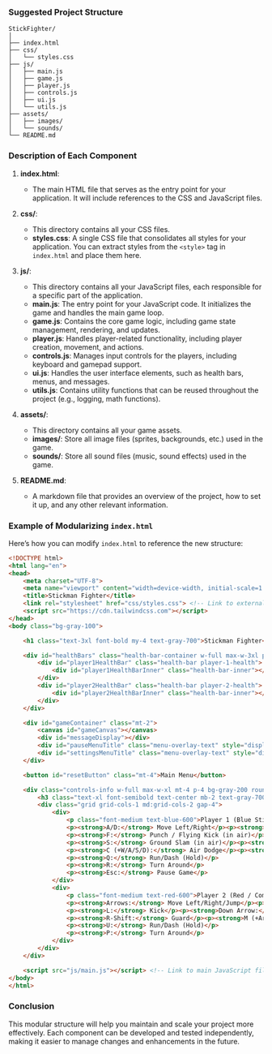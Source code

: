 ### Suggested Project Structure

```
StickFighter/
│
├── index.html
├── css/
│   └── styles.css
├── js/
│   ├── main.js
│   ├── game.js
│   ├── player.js
│   ├── controls.js
│   ├── ui.js
│   └── utils.js
├── assets/
│   ├── images/
│   └── sounds/
└── README.md
```

### Description of Each Component

1. **index.html**: 
   - The main HTML file that serves as the entry point for your application. It will include references to the CSS and JavaScript files.

2. **css/**: 
   - This directory contains all your CSS files. 
   - **styles.css**: A single CSS file that consolidates all styles for your application. You can extract styles from the `<style>` tag in `index.html` and place them here.

3. **js/**: 
   - This directory contains all your JavaScript files, each responsible for a specific part of the application.
   - **main.js**: The entry point for your JavaScript code. It initializes the game and handles the main game loop.
   - **game.js**: Contains the core game logic, including game state management, rendering, and updates.
   - **player.js**: Handles player-related functionality, including player creation, movement, and actions.
   - **controls.js**: Manages input controls for the players, including keyboard and gamepad support.
   - **ui.js**: Handles the user interface elements, such as health bars, menus, and messages.
   - **utils.js**: Contains utility functions that can be reused throughout the project (e.g., logging, math functions).

4. **assets/**: 
   - This directory contains all your game assets.
   - **images/**: Store all image files (sprites, backgrounds, etc.) used in the game.
   - **sounds/**: Store all sound files (music, sound effects) used in the game.

5. **README.md**: 
   - A markdown file that provides an overview of the project, how to set it up, and any other relevant information.

### Example of Modularizing `index.html`

Here’s how you can modify `index.html` to reference the new structure:

```html
<!DOCTYPE html>
<html lang="en">
<head>
    <meta charset="UTF-8">
    <meta name="viewport" content="width=device-width, initial-scale=1.0">
    <title>Stickman Fighter</title>
    <link rel="stylesheet" href="css/styles.css"> <!-- Link to external CSS -->
    <script src="https://cdn.tailwindcss.com"></script>
</head>
<body class="bg-gray-100">

    <h1 class="text-3xl font-bold my-4 text-gray-700">Stickman Fighter</h1>

    <div id="healthBars" class="health-bar-container w-full max-w-3xl px-2" style="display: none;">
        <div id="player1HealthBar" class="health-bar player-1-health">
            <div id="player1HealthBarInner" class="health-bar-inner"></div>
        </div>
        <div id="player2HealthBar" class="health-bar player-2-health">
            <div id="player2HealthBarInner" class="health-bar-inner"></div>
        </div>
    </div>

    <div id="gameContainer" class="mt-2">
        <canvas id="gameCanvas"></canvas>
        <div id="messageDisplay"></div> 
        <div id="pauseMenuTitle" class="menu-overlay-text" style="display:none;">Paused</div>
        <div id="settingsMenuTitle" class="menu-overlay-text" style="display:none;">Settings</div>
    </div>

    <button id="resetButton" class="mt-4">Main Menu</button> 

    <div class="controls-info w-full max-w-xl mt-4 p-4 bg-gray-200 rounded-lg shadow">
        <h3 class="text-xl font-semibold text-center mb-2 text-gray-700">Controls</h3>
        <div class="grid grid-cols-1 md:grid-cols-2 gap-4">
            <div>
                <p class="font-medium text-blue-600">Player 1 (Blue Stickman):</p>
                <p><strong>A/D:</strong> Move Left/Right</p><p><strong>W:</strong> Jump</p>
                <p><strong>F:</strong> Punch / Flying Kick (in air)</p><p><strong>G:</strong> Kick</p>
                <p><strong>S:</strong> Ground Slam (in air)</p><p><strong>L-Shift:</strong> Guard</p>
                <p><strong>C (+W/A/S/D):</strong> Air Dodge</p><p><strong>V:</strong> Parry</p>
                <p><strong>Q:</strong> Run/Dash (Hold)</p>
                <p><strong>R:</strong> Turn Around</p>
                <p><strong>Esc:</strong> Pause Game</p>
            </div>
            <div>
                <p class="font-medium text-red-600">Player 2 (Red / Computer):</p>
                <p><strong>Arrows:</strong> Move Left/Right/Jump</p><p><strong>K:</strong> Punch / Flying Kick (in air)</p>
                <p><strong>L:</strong> Kick</p><p><strong>Down Arrow:</strong> Ground Slam (in air)</p>
                <p><strong>R-Shift:</strong> Guard</p><p><strong>M (+Arrows):</strong> Air Dodge</p><p><strong>N:</strong> Parry</p>
                <p><strong>U:</strong> Run/Dash (Hold)</p>
                <p><strong>P:</strong> Turn Around</p>
            </div>
        </div>
    </div>

    <script src="js/main.js"></script> <!-- Link to main JavaScript file -->
</body>
</html>
```

### Conclusion

This modular structure will help you maintain and scale your project more effectively. Each component can be developed and tested independently, making it easier to manage changes and enhancements in the future.